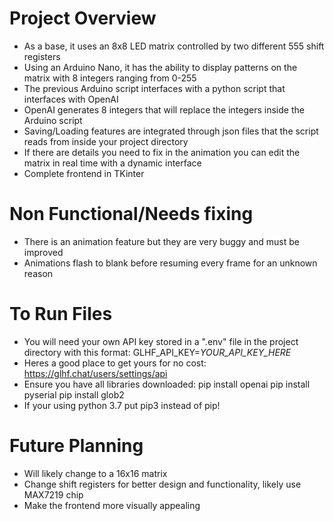 # Project Overview
- As a base, it uses an 8x8 LED matrix controlled by two different 555 shift registers
- Using an Arduino Nano, it has the ability to display patterns on the matrix with 8 integers ranging from 0-255
- The previous Arduino script interfaces with a python script that interfaces with OpenAI
- OpenAI generates 8 integers that will replace the integers inside the Arduino script
- Saving/Loading features are integrated through json files that the script reads from inside your project directory
- If there are details you need to fix in the animation you can edit the matrix in real time with a dynamic interface
- Complete frontend in TKinter
# Non Functional/Needs fixing
- There is an animation feature but they are very buggy and must be improved
- Animations flash to blank before resuming every frame for an unknown reason
# To Run Files
- You will need your own API key stored in a ".env" file in the project directory with this format:
  GLHF_API_KEY=*YOUR_API_KEY_HERE*
- Heres a good place to get yours for no cost: https://glhf.chat/users/settings/api
- Ensure you have all libraries downloaded:
  pip install openai
  pip install pyserial
  pip install glob2
- If your using python 3.7 put pip3 instead of pip!
# Future Planning
- Will likely change to a 16x16 matrix
- Change shift registers for better design and functionality, likely use MAX7219 chip
- Make the frontend more visually appealing
